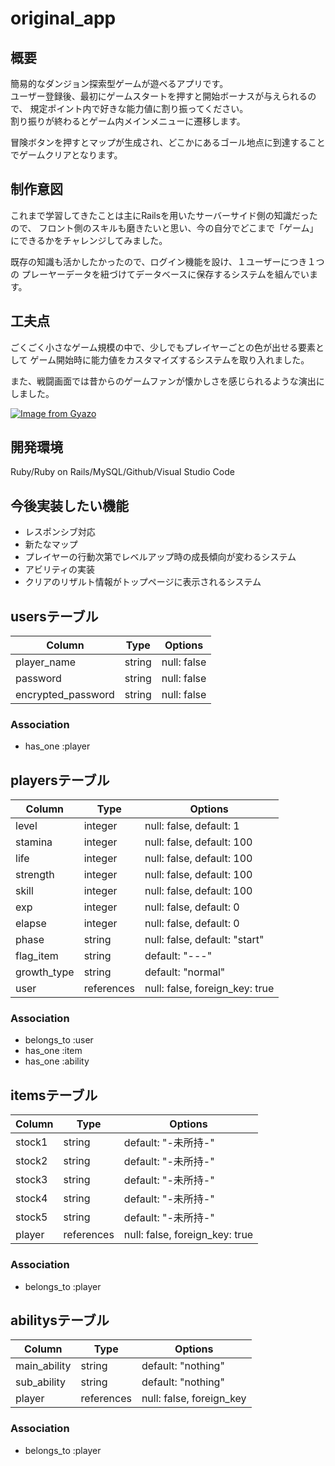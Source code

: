 # original_app
## 概要
簡易的なダンジョン探索型ゲームが遊べるアプリです。  
ユーザー登録後、最初にゲームスタートを押すと開始ボーナスが与えられるので、
規定ポイント内で好きな能力値に割り振ってください。  
割り振りが終わるとゲーム内メインメニューに遷移します。  
  
冒険ボタンを押すとマップが生成され、どこかにあるゴール地点に到達することでゲームクリアとなります。  

## 制作意図
これまで学習してきたことは主にRailsを用いたサーバーサイド側の知識だったので、
フロント側のスキルも磨きたいと思い、今の自分でどこまで「ゲーム」にできるかをチャレンジしてみました。

既存の知識も活かしたかったので、ログイン機能を設け、１ユーザーにつき１つの
プレーヤーデータを紐づけてデータベースに保存するシステムを組んでいます。  
  
## 工夫点
ごくごく小さなゲーム規模の中で、少しでもプレイヤーごとの色が出せる要素として
ゲーム開始時に能力値をカスタマイズするシステムを取り入れました。
  
また、戦闘画面では昔からのゲームファンが懐かしさを感じられるような演出にしました。

[![Image from Gyazo](https://i.gyazo.com/6a4b416a53fa5fb923f72b7bf9ea3e1d.gif)](https://gyazo.com/6a4b416a53fa5fb923f72b7bf9ea3e1d)


## 開発環境
Ruby/Ruby on Rails/MySQL/Github/Visual Studio Code

## 今後実装したい機能
- レスポンシブ対応
- 新たなマップ
- プレイヤーの行動次第でレベルアップ時の成長傾向が変わるシステム
- アビリティの実装
- クリアのリザルト情報がトップページに表示されるシステム





## usersテーブル

| Column             | Type    | Options                     |
| ------------------ | ------- | --------------------------- |
| player_name        | string  | null: false                 |
| password           | string  | null: false                 |
| encrypted_password | string  | null: false                 |

### Association
- has_one :player



## playersテーブル

| Column      | Type       | Options                        |
| ----------- | ---------- | ------------------------------ |
| level       | integer    | null: false, default: 1        |
| stamina     | integer    | null: false, default: 100      |
| life        | integer    | null: false, default: 100      |
| strength    | integer    | null: false, default: 100      |
| skill       | integer    | null: false, default: 100      |
| exp         | integer    | null: false, default: 0        |
| elapse      | integer    | null: false, default: 0        |
| phase       | string     | null: false, default: "start"  |
| flag_item   | string     | default: "---"                 |
| growth_type | string     | default: "normal"              |
| user        | references | null: false, foreign_key: true |

### Association
- belongs_to :user
- has_one    :item
- has_one    :ability



## itemsテーブル

| Column    | Type       | Options                        |
| --------- | ---------- | ------------------------------ |
| stock1    | string     | default: "-未所持-"             |
| stock2    | string     | default: "-未所持-"             |
| stock3    | string     | default: "-未所持-"             |
| stock4    | string     | default: "-未所持-"             |
| stock5    | string     | default: "-未所持-"             |
| player    | references | null: false, foreign_key: true |

### Association
- belongs_to :player


## abilitysテーブル

| Column       | Type        | Options                  |
| ------------ | ----------- | ------------------------ |
| main_ability | string      | default: "nothing"       |
| sub_ability  | string      | default: "nothing"       |
| player       | references  | null: false, foreign_key |

### Association
- belongs_to :player

